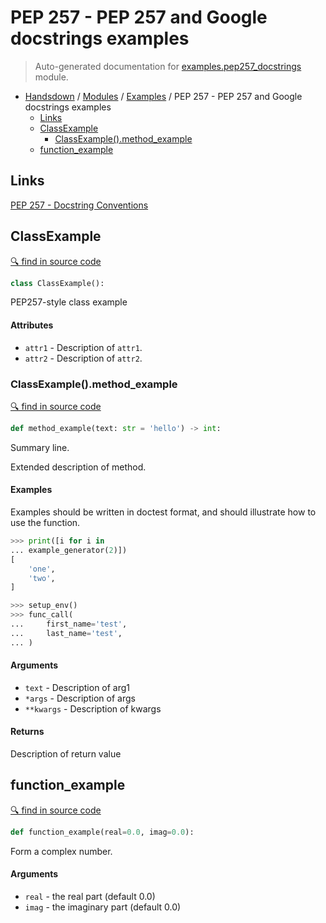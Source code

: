# PEP 257 - PEP 257 and Google docstrings examples

> Auto-generated documentation for [examples.pep257_docstrings](https://github.com/vemel/handsdown/blob/master/examples/pep257_docstrings.py) module.

- [Handsdown](../README.md#-handsdown---python-documentation-generator) / [Modules](../MODULES.md#modules) / [Examples](index.md#examples) / PEP 257 - PEP 257 and Google docstrings examples
  - [Links](#links)
  - [ClassExample](#classexample)
    - [ClassExample().method_example](#classexamplemethod_example)
  - [function_example](#function_example)

## Links

[PEP 257 - Docstring Conventions](https://www.python.org/dev/peps/pep-0287/)

## ClassExample

[🔍 find in source code](https://github.com/vemel/handsdown/blob/master/examples/pep257_docstrings.py#L11)

```python
class ClassExample():
```

PEP257-style class example

#### Attributes

- `attr1` - Description of `attr1`.
- `attr2` - Description of `attr2`.

### ClassExample().method_example

[🔍 find in source code](https://github.com/vemel/handsdown/blob/master/examples/pep257_docstrings.py#L20)

```python
def method_example(text: str = 'hello') -> int:
```

Summary line.

Extended description of method.

#### Examples

Examples should be written in doctest format, and should illustrate how
to use the function.

```python
>>> print([i for i in
... example_generator(2)])
[
    'one',
    'two',
]
```

```python
>>> setup_env()
>>> func_call(
...     first_name='test',
...     last_name='test',
... )
```

#### Arguments

- `text` - Description of arg1
- `*args` - Description of args
- `**kwargs` - Description of kwargs

#### Returns

Description of return value

## function_example

[🔍 find in source code](https://github.com/vemel/handsdown/blob/master/examples/pep257_docstrings.py#L53)

```python
def function_example(real=0.0, imag=0.0):
```

Form a complex number.

#### Arguments

- `real` - the real part (default 0.0)
- `imag` - the imaginary part (default 0.0)

